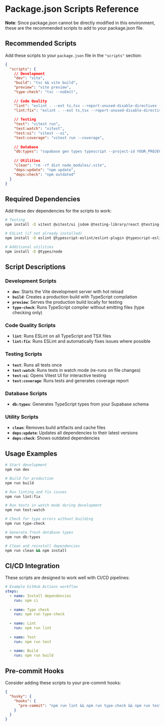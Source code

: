 # Package.json Scripts Reference

**Note**: Since package.json cannot be directly modified in this environment, these are the recommended scripts to add to your package.json file.

## Recommended Scripts

Add these scripts to your `package.json` file in the `"scripts"` section:

```json
{
  "scripts": {
    // Development
    "dev": "vite",
    "build": "tsc && vite build",
    "preview": "vite preview",
    "type-check": "tsc --noEmit",
    
    // Code Quality
    "lint": "eslint . --ext ts,tsx --report-unused-disable-directives --max-warnings 0",
    "lint:fix": "eslint . --ext ts,tsx --report-unused-disable-directives --max-warnings 0 --fix",
    
    // Testing
    "test": "vitest run",
    "test:watch": "vitest",
    "test:ui": "vitest --ui",
    "test:coverage": "vitest run --coverage",
    
    // Database
    "db:types": "supabase gen types typescript --project-id YOUR_PROJECT_ID > src/integrations/supabase/types.ts",
    
    // Utilities
    "clean": "rm -rf dist node_modules/.vite",
    "deps:update": "npm update",
    "deps:check": "npm outdated"
  }
}
```

## Required Dependencies

Add these dev dependencies for the scripts to work:

```bash
# Testing
npm install -D vitest @vitest/ui jsdom @testing-library/react @testing-library/jest-dom

# ESLint (if not already installed)
npm install -D eslint @typescript-eslint/eslint-plugin @typescript-eslint/parser eslint-plugin-react eslint-plugin-react-hooks eslint-plugin-react-refresh

# Additional utilities
npm install -D @types/node
```

## Script Descriptions

### Development Scripts
- **`dev`**: Starts the Vite development server with hot reload
- **`build`**: Creates a production build with TypeScript compilation
- **`preview`**: Serves the production build locally for testing
- **`type-check`**: Runs TypeScript compiler without emitting files (type checking only)

### Code Quality Scripts
- **`lint`**: Runs ESLint on all TypeScript and TSX files
- **`lint:fix`**: Runs ESLint and automatically fixes issues where possible

### Testing Scripts
- **`test`**: Runs all tests once
- **`test:watch`**: Runs tests in watch mode (re-runs on file changes)
- **`test:ui`**: Opens Vitest UI for interactive testing
- **`test:coverage`**: Runs tests and generates coverage report

### Database Scripts
- **`db:types`**: Generates TypeScript types from your Supabase schema

### Utility Scripts
- **`clean`**: Removes build artifacts and cache files
- **`deps:update`**: Updates all dependencies to their latest versions
- **`deps:check`**: Shows outdated dependencies

## Usage Examples

```bash
# Start development
npm run dev

# Build for production
npm run build

# Run linting and fix issues
npm run lint:fix

# Run tests in watch mode during development
npm run test:watch

# Check for type errors without building
npm run type-check

# Generate fresh database types
npm run db:types

# Clean and reinstall dependencies
npm run clean && npm install
```

## CI/CD Integration

These scripts are designed to work well with CI/CD pipelines:

```yaml
# Example GitHub Actions workflow
steps:
  - name: Install dependencies
    run: npm ci
    
  - name: Type check
    run: npm run type-check
    
  - name: Lint
    run: npm run lint
    
  - name: Test
    run: npm run test
    
  - name: Build
    run: npm run build
```

## Pre-commit Hooks

Consider adding these scripts to your pre-commit hooks:

```json
{
  "husky": {
    "hooks": {
      "pre-commit": "npm run lint && npm run type-check && npm run test"
    }
  }
}
```